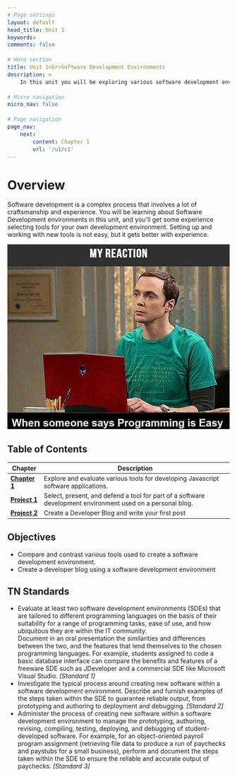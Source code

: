 ```yaml
---
# Page settings
layout: default
head_title: Unit 1 
keywords:
comments: false

# Hero section
title: Unit 1<br>Software Development Environments
description: >
    In this unit you will be exploring various software development environments. We will focus on JavaScript tooling, which is chaotic and constantly changing.

# Micro navigation
micro_nav: false

# Page navigation
page_nav:
    next:
        content: Chapter 1
        url: '/u1/c1'
---
```


# Overview

Software development is a complex process that involves a lot of craftsmanship and experience. You will be learning about Software Development environments in this unit, and you'll get some experience selecting tools for your own development environment. Setting up and working with new tools is not easy, but it gets better with experience.

![Programming is Easy Meme](easymeme.jpg)


## Table of Contents

| Chapter             | Description                                                                                                |
| ------------------- | ---------------------------------------------------------------------------------------------------------- |
| [**Chapter 1**](c1) | Explore and evaluate various tools for developing Javascript software applications.                        |
| [**Project 1**](p1) | Select, present, and defend a tool for part of a software development environment used on a personal blog. |
| [**Project 2**](p2) | Create a Developer Blog and write your first post                                                          |

## Objectives

- Compare and contrast various tools used to create a software development environment.
- Create a developer blog using a software development environment

## TN Standards

- Evaluate at least two software development environments (SDEs) that are tailored to different programming languages on the basis of their suitability for a range of programming tasks, ease of use, and how ubiquitous they are within the IT community. <br>  Document in an oral presentation the similarities and differences between the two, and the features that lend themselves to the chosen programming languages. For example, students assigned to code a basic database interface can compare the benefits and features of a freeware SDE such as JDeveloper and a commercial SDE like Microsoft Visual Studio. *[Standard 1]*
- Investigate the typical process around creating new software within a software development environment. Describe and furnish examples of the steps taken within the SDE to guarantee reliable output, from prototyping and authoring to deployment and debugging. *[Standard 2]*
- Administer the process of creating new software within a software development environment to manage the prototyping, authoring, revising, compiling, testing, deploying, and debugging of student-developed software. For example, for an object-oriented payroll program assignment (retrieving file data to produce a run of paychecks and paystubs for a small business), perform and document the steps taken within the SDE to ensure the reliable and accurate output of paychecks. *[Standard 3]*